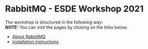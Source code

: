 # RabbitMQ - ESDE Workshop 2021
The workshop is structured in the following way:  
**_NOTE:_** You can visit the pages by clicking on the links below.  
* [About RabbitMQ](about_rabbitmq.md)
* [Installation instructions](getting_started.md)